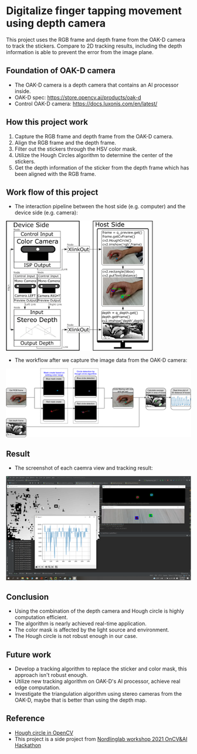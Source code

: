 # Digitalize finger tapping movement using depth camera
This project uses the RGB frame and depth frame from the OAK-D camera to track the stickers.
Compare to 2D tracking results, including the depth information is able to prevent the error from the image plane.

## Foundation of OAK-D camera
* The OAK-D camera is a depth camera that contains an AI processor inside.
* OAK-D spec: https://store.opencv.ai/products/oak-d
* Control OAK-D camera: https://docs.luxonis.com/en/latest/

## How this project work
1. Capture the RGB frame and depth frame from the OAK-D camera.
1. Align the RGB frame and the depth frame.
1. Filter out the stickers through the HSV color mask.
1. Utilize the Hough Circles algorithm to determine the center of the stickers.
1. Get the depth information of the sticker from the depth frame which has been aligned with the RGB frame. 

<!---
![OAK-D_FFT_work_flow](Figures/OAK-D_FFT_work_flow.png)
![OAK-D_FFT_pipeline](Figures/OAK-D_FFT_pipeline.png)

<p align="center">
<img src="Figures/OAK-D_FFT_pipeline.png" width="400">
</p>
-->

## Work flow of this project
* The interaction pipeline between the host side (e.g. computer) and the device side (e.g. camera): 
<img src="Figures/OAK-D_FFT_pipeline.png" width="400">

* The workflow after we capture the image data from the OAK-D camera:
<img src="Figures/OAK-D_FFT_work_flow.png" width="750">

## Result
* The screenshot of each caemra view and tracking result:
<img src="Figures/screenshot.png" width="750">


## Conclusion
* Using the combination of the depth camera and Hough circle is highly computation efficient.
* The algorithm is nearly achieved real-time application.
* The color mask is affected by the light source and environment.
* The Hough circle is not robust enough in our case. 

## Future work
* Develop a tracking algorithm to replace the sticker and color mask, this approach isn't robust enough.
* Utilize new tracking algorithm on OAK-D's AI processor, achieve real edge computation.
* Investigate the triangulation algorithm using stereo cameras from the OAK-D, maybe that is better than using the depth map.

## Reference
* [Hough circle in OpenCV](https://docs.opencv.org/3.4/d4/d70/tutorial_hough_circle.html)
* This project is a side project from [Nordlinglab workshop 2021 OnCV&AI Hackathon](https://www.nordlinglab.org/workshops/)
